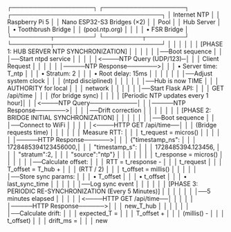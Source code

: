 ┌───────────────────┐     ┌───────────────────┐     ┌───────────────────────────────────┐
│  Internet NTP     │     │ Raspberry Pi 5    │     │ Nano ESP32-S3 Bridges (×2)        │
│  Pool             │     │ Hub Server        │     │ • Toothbrush Bridge               │
│  (pool.ntp.org)   │     │                   │     │ • FSR Bridge                      │
└─────────┬─────────┘     └─────────┬─────────┘     └─────────┬─────────────────────────┘
          │                         │                         │
          │                         │                         │
[PHASE 1: HUB SERVER NTP SYNCHRONIZATION]                     │
          │                         │                         │
          │                         │──Boot sequence          │
          │                         │──Start ntpd service     │
          │                         │                         │
          │<────NTP Query (UDP/123)─│                         │
          │     Client Request      │                         │
          │                         │                         │
          │─────NTP Response───────>│                         │
          │  • Server time: T_ntp   │                         │
          │  • Stratum: 2           │                         │
          │  • Root delay: 15ms     │                         │
          │                         │                         │
          │                         │──Adjust system clock    │
          │                         │  (ntpd disciplined)     │
          │                         │                         │
          │                         │──Hub is now TIME        │
          │                         │  AUTHORITY for local    │
          │                         │  network                │
          │                         │                         │
          │                         │──Start Flask API:       │
          │                         │  GET /api/time          │
          │                         │  (for bridge sync)      │
          │                         │                         │
[Periodic NTP updates every 1 hour]│                         │
          │<────NTP Query───────────│                         │
          │─────NTP Response───────>│                         │
          │                         │──Drift correction       │
          │                         │                         │
          │                         │                         │
[PHASE 2: BRIDGE INITIAL SYNCHRONIZATION]                     │
          │                         │                         │
          │                         │                         │──Boot sequence
          │                         │                         │──Connect to WiFi
          │                         │                         │
          │                         │<────HTTP GET /api/time──│
          │                         │  (Bridge requests time) │
          │                         │                         │
          │                         │  Measure RTT:           │
          │                         │  t_request = micros()   │
          │                         │                         │
          │                         │─────HTTP Response──────>│
          │                         │  {"timestamp_ns":       │
          │                         │     1728485394123456000,│
          │                         │   "timestamp_s":        │
          │                         │     1728485394.123456,  │
          │                         │   "stratum":2,          │
          │                         │   "source":"ntp"}       │
          │                         │                         │
          │                         │                         │  t_response = micros()
          │                         │                         │
          │                         │                         │──Calculate offset:
          │                         │                         │  RTT = t_response -
          │                         │                         │        t_request
          │                         │                         │  T_offset = T_hub +
          │                         │                         │    (RTT / 2)
          │                         │                         │  t_offset = millis()
          │                         │                         │
          │                         │                         │──Store sync params:
          │                         │                         │  • T_offset
          │                         │                         │  • t_offset
          │                         │                         │  • last_sync_time
          │                         │                         │
          │                         │                         │──Log sync event
          │                         │                         │
          │                         │                         │
[PHASE 3: PERIODIC RE-SYNCHRONIZATION (Every 5 Minutes)]      │
          │                         │                         │
          │                         │                         │──5 minutes elapsed
          │                         │                         │
          │                         │<────HTTP GET /api/time──│
          │                         │                         │
          │                         │─────HTTP Response──────>│
          │                         │  new_T_hub              │
          │                         │                         │
          │                         │                         │──Calculate drift:
          │                         │                         │  expected_T = 
          │                         │                         │    T_offset +
          │                         │                         │    (millis() -
          │                         │                         │     t_offset)
          │                         │                         │  drift_ms =
          │                         │                         │    new